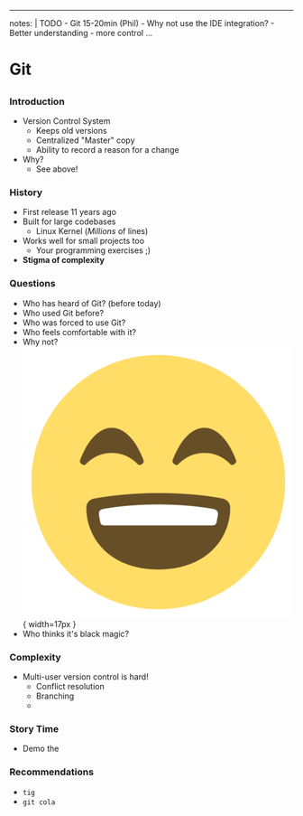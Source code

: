 
---
notes: |
    TODO
    - Git 15-20min (Phil)
      - Why not use the IDE integration?
        - Better understanding
        - more control
...

# Git
##
### Introduction

- Version Control System
    - Keeps old versions
    - Centralized "Master" copy
    - Ability to record a reason for a change
- Why?
    - See above!

### History

- First release 11 years ago
- Built for large codebases
    - Linux Kernel (*Millions* of lines)
- Works well for small projects too
    - Your programming exercises ;) 
- **Stigma of complexity**

### Questions

- Who has heard of Git? (before today)
- Who used Git before?
- Who was forced to use Git?
- Who feels comfortable with it?
- Why not? ![](img/emoji_laugh.png){ width=17px }
- Who thinks it's black magic?

### Complexity

- Multi-user version control is hard!
    - Conflict resolution
    - Branching
    - 

### Story Time

- Demo the 

### Recommendations

- `tig`
- `git cola`



